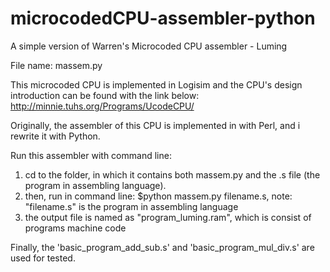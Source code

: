 microcodedCPU-assembler-python
==============================

A simple version of Warren's Microcoded CPU assembler - Luming

File name: massem.py

This microcoded CPU is implemented in Logisim and the CPU's design introduction can be found with the link below:
http://minnie.tuhs.org/Programs/UcodeCPU/

Originally, the assembler of this CPU is implemented in with Perl, and i rewrite it with Python.

Run this assembler with command line:

1. cd to the folder, in which it contains both massem.py and the .s file (the program in assembling language).
2. then, run in command line:  $python massem.py filename.s, note: "filename.s" is the program in assembling language
3. the output file is named as "program_luming.ram", which is consist of programs machine code


Finally, the 'basic_program_add_sub.s' and 'basic_program_mul_div.s' are used for tested.
